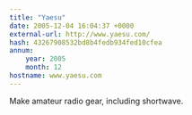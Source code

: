 ```yaml
---
title: "Yaesu"
date: 2005-12-04 16:04:37 +0000
external-url: http://www.yaesu.com/
hash: 43267908532bd8b4fedb934fed10cfea
annum:
    year: 2005
    month: 12
hostname: www.yaesu.com
---
```


Make amateur radio gear, including shortwave.
